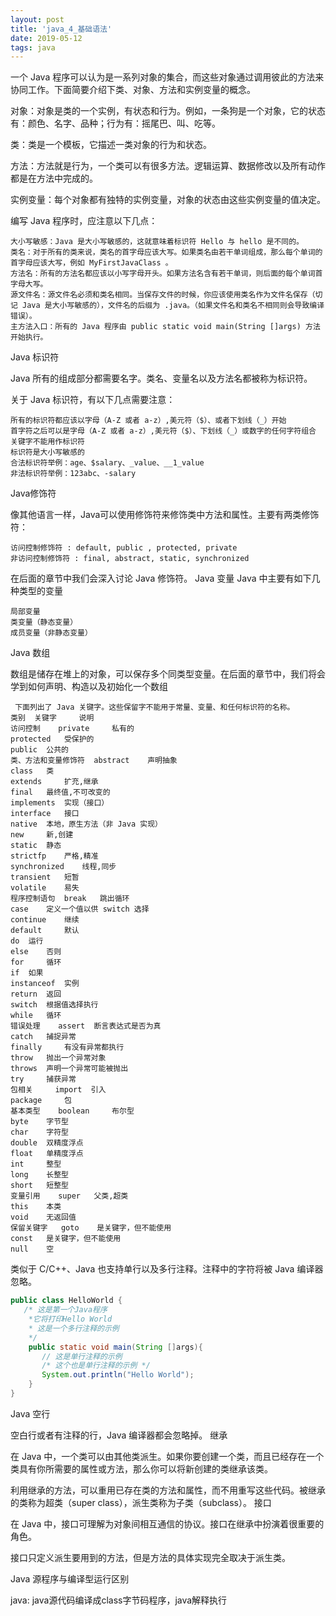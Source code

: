 ```yaml
---
layout: post
title: 'java_4_基础语法'
date: 2019-05-12
tags: java
---
```


一个 Java 程序可以认为是一系列对象的集合，而这些对象通过调用彼此的方法来协同工作。下面简要介绍下类、对象、方法和实例变量的概念。

对象：对象是类的一个实例，有状态和行为。例如，一条狗是一个对象，它的状态有：颜色、名字、品种；行为有：摇尾巴、叫、吃等。

类：类是一个模板，它描述一类对象的行为和状态。

方法：方法就是行为，一个类可以有很多方法。逻辑运算、数据修改以及所有动作都是在方法中完成的。

实例变量：每个对象都有独特的实例变量，对象的状态由这些实例变量的值决定。

编写 Java 程序时，应注意以下几点：

    大小写敏感：Java 是大小写敏感的，这就意味着标识符 Hello 与 hello 是不同的。
    类名：对于所有的类来说，类名的首字母应该大写。如果类名由若干单词组成，那么每个单词的首字母应该大写，例如 MyFirstJavaClass 。
    方法名：所有的方法名都应该以小写字母开头。如果方法名含有若干单词，则后面的每个单词首字母大写。
    源文件名：源文件名必须和类名相同。当保存文件的时候，你应该使用类名作为文件名保存（切记 Java 是大小写敏感的），文件名的后缀为 .java。（如果文件名和类名不相同则会导致编译错误）。
    主方法入口：所有的 Java 程序由 public static void main(String []args) 方法开始执行。

Java 标识符

Java 所有的组成部分都需要名字。类名、变量名以及方法名都被称为标识符。

关于 Java 标识符，有以下几点需要注意：

    所有的标识符都应该以字母（A-Z 或者 a-z）,美元符（$）、或者下划线（_）开始
    首字符之后可以是字母（A-Z 或者 a-z）,美元符（$）、下划线（_）或数字的任何字符组合
    关键字不能用作标识符
    标识符是大小写敏感的
    合法标识符举例：age、$salary、_value、__1_value
    非法标识符举例：123abc、-salary

Java修饰符

像其他语言一样，Java可以使用修饰符来修饰类中方法和属性。主要有两类修饰符：

    访问控制修饰符 : default, public , protected, private
    非访问控制修饰符 : final, abstract, static, synchronized

在后面的章节中我们会深入讨论 Java 修饰符。
Java 变量
Java 中主要有如下几种类型的变量

    局部变量
    类变量（静态变量）
    成员变量（非静态变量）

Java 数组

数组是储存在堆上的对象，可以保存多个同类型变量。在后面的章节中，我们将会学到如何声明、构造以及初始化一个数组
```
 下面列出了 Java 关键字。这些保留字不能用于常量、变量、和任何标识符的名称。
类别 	关键字 	说明
访问控制 	private 	私有的
protected 	受保护的
public 	公共的
类、方法和变量修饰符 	abstract 	声明抽象
class 	类
extends 	扩充,继承
final 	最终值,不可改变的
implements 	实现（接口）
interface 	接口
native 	本地，原生方法（非 Java 实现）
new 	新,创建
static 	静态
strictfp 	严格,精准
synchronized 	线程,同步
transient 	短暂
volatile 	易失
程序控制语句 	break 	跳出循环
case 	定义一个值以供 switch 选择
continue 	继续
default 	默认
do 	运行
else 	否则
for 	循环
if 	如果
instanceof 	实例
return 	返回
switch 	根据值选择执行
while 	循环
错误处理 	assert 	断言表达式是否为真
catch 	捕捉异常
finally 	有没有异常都执行
throw 	抛出一个异常对象
throws 	声明一个异常可能被抛出
try 	捕获异常
包相关 	import 	引入
package 	包
基本类型 	boolean 	布尔型
byte 	字节型
char 	字符型
double 	双精度浮点
float 	单精度浮点
int 	整型
long 	长整型
short 	短整型
变量引用 	super 	父类,超类
this 	本类
void 	无返回值
保留关键字 	goto 	是关键字，但不能使用
const 	是关键字，但不能使用
null 	空
```
类似于 C/C++、Java 也支持单行以及多行注释。注释中的字符将被 Java 编译器忽略。
```java
public class HelloWorld {
   /* 这是第一个Java程序
    *它将打印Hello World
    * 这是一个多行注释的示例
    */
    public static void main(String []args){
       // 这是单行注释的示例
       /* 这个也是单行注释的示例 */
       System.out.println("Hello World"); 
    }
}
```
Java 空行

空白行或者有注释的行，Java 编译器都会忽略掉。
继承

在 Java 中，一个类可以由其他类派生。如果你要创建一个类，而且已经存在一个类具有你所需要的属性或方法，那么你可以将新创建的类继承该类。

利用继承的方法，可以重用已存在类的方法和属性，而不用重写这些代码。被继承的类称为超类（super class），派生类称为子类（subclass）。
接口

在 Java 中，接口可理解为对象间相互通信的协议。接口在继承中扮演着很重要的角色。

接口只定义派生要用到的方法，但是方法的具体实现完全取决于派生类。

Java 源程序与编译型运行区别

java: java源代码编译成class字节码程序，java解释执行